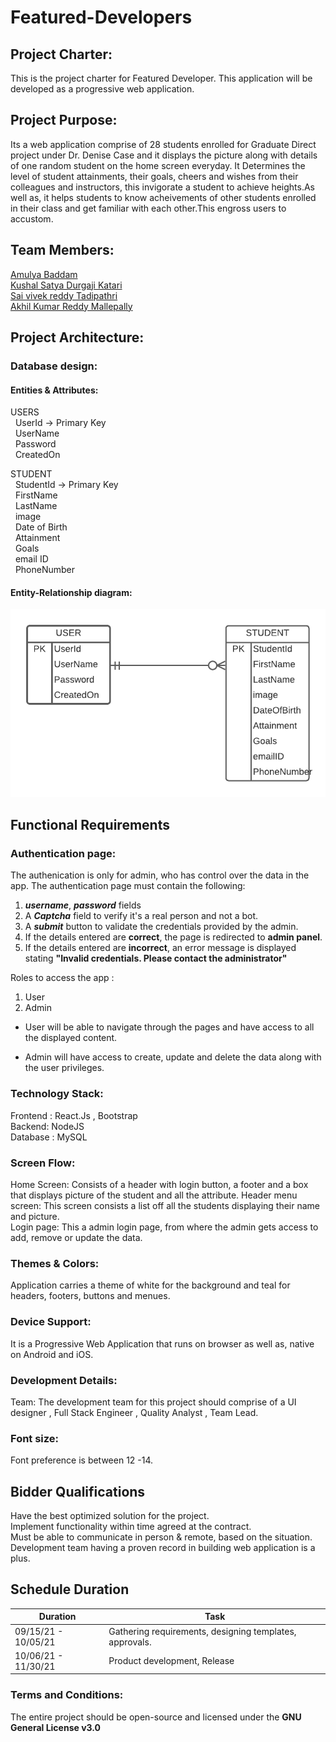 # Featured-Developers
## Project Charter:
This is the project charter for Featured Developer. This application will be developed as a progressive web application. 
## Project Purpose:
Its a web application comprise of 28 students enrolled for Graduate Direct project under Dr. Denise Case and it displays the picture along with details of one random student on the home screen everyday. It Determines the level of student attainments, their goals, cheers and wishes from their colleagues and instructors, this invigorate a student to achieve heights.As well as, it helps students to know acheivements of other students enrolled in their class and get familiar with each other.This engross users to accustom.
## Team Members:
 [Amulya Baddam](https://github.com/amulyareddybaddam)   
 [Kushal Satya Durgaji Katari](https://github.com/kushalkatari)   
 [Sai vivek reddy Tadipathri](https://github.com/vivektadiparthi)   
 [Akhil Kumar Reddy Mallepally](https://github.com/akhilmallepally/)   
## Project Architecture:

### Database design:
#### Entities & Attributes:
 USERS   
 &nbsp; UserId        ->    Primary Key   
 &nbsp; UserName   
 &nbsp; Password   
 &nbsp; CreatedOn  

STUDENT</br>
  &nbsp; StudentId     ->    Primary Key   
  &nbsp; FirstName   
  &nbsp; LastName   
  &nbsp; image   
  &nbsp; Date of Birth  
  &nbsp; Attainment   
  &nbsp; Goals   
  &nbsp; email ID   
  &nbsp; PhoneNumber       
#### Entity-Relationship diagram:
![erd](erd.png)
## Functional Requirements

### Authentication page:
The authenication is only for admin, who has control over the data in the app. The authentication page must contain the following:

1. ***username***, ***password*** fields
2. A ***Captcha*** field to verify it's a real person and not a bot.
3. A ***submit*** button to validate the credentials provided by the admin.
4. If the details entered are **correct**, the page is redirected to <b>admin panel</b>.
5. If the details entered are **incorrect**, an error message is displayed stating **"Invalid credentials. Please contact the administrator"**

Roles to access the app : 
1. User
2. Admin

* User will be able to navigate through the pages and have access to all the displayed content.

* Admin will have access to create, update and delete the data along with the user privileges.
### Technology Stack:
Frontend : React.Js , Bootstrap   
Backend: NodeJS   
Database : MySQL   

### Screen Flow:
Home Screen: Consists of a header with login button, a footer and a box that displays picture of the student and all the attribute.
Header menu screen: This screen consists a list off all the students displaying their name and picture.   
Login page: This a admin login page, from where the admin gets access to add, remove or update the data.   
 
### Themes & Colors: 
Application carries a theme of white for the background and teal for headers, footers, buttons and menues.
### Device Support:
It is a Progressive Web Application that runs on browser as well as, native on Android and iOS.
### Development Details:
Team:
The development team for this project should comprise of a UI designer , Full Stack Engineer , Quality Analyst , Team Lead.
### Font size: 
Font preference  is between 12 -14.
## Bidder Qualifications
Have the best optimized solution for the project.   
Implement functionality within time agreed at the contract.   
Must be able to communicate in person & remote, based on the situation.    
Development team having a proven record in building web application is a plus.   

## Schedule Duration
| Duration | Task |
| -------- | ---- |
| 09/15/21 - 10/05/21 | Gathering requirements, designing templates, approvals. |
| 10/06/21 - 11/30/21 | Product development, Release |


### Terms and Conditions:
The entire project should be open-source and licensed under the <b>GNU General License v3.0    


